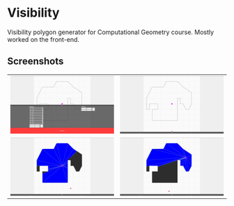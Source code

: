 # Visibility
Visibility polygon generator for Computational Geometry course.
Mostly worked on the front-end.

## Screenshots
<table>
  <tr>
    <td><img alt="SS1_Menu" src="2020-01-07-1578433929_screenshot_1920x1080.jpg" width="100%" height="auto"></td>
    <td><img alt="SS2_Polygon" src="2020-01-07-1578433932_screenshot_1920x1080.jpg" width="100%" height="auto"></td>
  </tr>
  <tr>
    <td><img alt="SS3_Result" src="2020-01-07-1578433937_screenshot_1920x1080.jpg" width="100%" height="auto"></td>
    <td><img alt="SS4_DifferentAngle" src="2020-01-07-1578433969_screenshot_1920x1080.jpg" width="100%" height="auto"></td>
  </tr>
</table>
